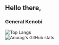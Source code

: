 ## Hello there, 
### General Kenobi
![Top Langs](https://github-readme-stats.vercel.app/api/top-langs/?username=eko2okna&layout=compact&theme=dracula)<br>
![Anurag's GitHub stats](https://github-readme-stats.vercel.app/api?username=eko2okna&show_icons=true&theme=dracula)
<!--
**eko2okna/eko2okna** is a ✨ _special_ ✨ repository because its `README.md` (this file) appears on your GitHub profile.

Here are some ideas to get you started:

- 🔭 I’m currently working on ...
- 🌱 I’m currently learning ...
- 👯 I’m looking to collaborate on ...
- 🤔 I’m looking for help with ...
- 💬 Ask me about ...
- 📫 How to reach me: ...
- 😄 Pronouns: ...
- ⚡ Fun fact: ...
-->
